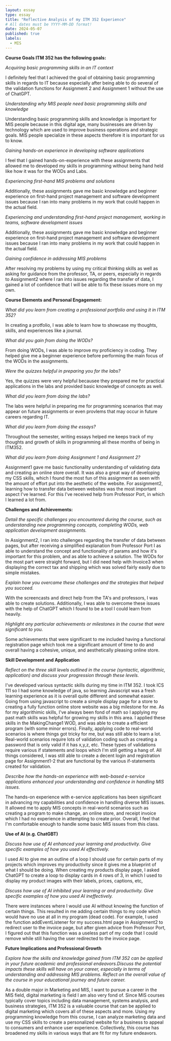 ```yaml
---
layout: essay
type: essay
title: "Reflective Analysis of my ITM 352 Experience"
# All dates must be YYYY-MM-DD format!
date: 2024-05-07
published: true
labels:
  - MIS
---
```


**Course Goals ITM 352 has the following goals:**


*Acquiring basic programming skills in an IT context*

I definitely feel that I achieved the goal of obtaining basic programming skills in regards to IT because especially after being able to do several of the validation functions for Assignment 2 and Assignment 1 without the use of ChatGPT.

*Understanding why MIS people need basic programming skills and knowledge*

Understanding basic programming skills and knowledge is important for MIS people because in this digital age, many businesses are driven by technology which are used to improve business operations and strategic goals. MIS people specialize in these aspects therefore it is important for us to know. 

*Gaining hands-on experience in developing software applications*

I feel that I gained hands-on-experience with these assignments that allowed me to developed my skills in programming without being hand held like how it was for the WODs and Labs. 

*Experiencing first-hand MIS problems and solutions*

Additionally, these assignments gave me basic knowledge and beginner experience on first-hand project management and software development issues because I ran into many problems in my work that could happen in the actual field.

*Experiencing and understanding first-hand project management, working in teams, software development issues*

Additionally, these assignments gave me basic knowledge and beginner experience on first-hand project management and software development issues because I ran into many problems in my work that could happen in the actual field.

*Gaining confidence in addressing MIS problems*

After resolving my problems by using my critical thinking skills as well as asking for guidance from the professor, TA, or peers, especially in regards to Assignment2 where I ran into issues regarding the transfer of data, I gained a lot of confidence that I will be able to fix these issues more on my own. 


**Course Elements and Personal Engagement:**


*What did you learn from creating a professional portfolio and using it in ITM 352?*

In creating a protfolio, I was able to learn how to showcase my thoughts, skills, and experiences like a journal. 

*What did you gain from doing the WODs?*

From doing WODs, I was able to improve my proficiency in coding. They helped give me a beginner experience before performing the main focus of the WODs in the assignments. 

*Were the quizzes helpful in preparing you for the labs?*

Yes, the quizzes were very helpful becausee they prepared me for practical applications in the labs and provided basic knowledge of concepts as well.

*What did you learn from doing the labs?*

The labs were helpful in preparing me for programming scenarios that may appear on  future assignments or even provlems that may occur in future careers regarding IT. 

*What did you learn from doing the essays?*

Throughout the semester, writing essays helped me keeps track of my thoughts and growth of skills in programming all these months of being in ITM352. 

*What did you learn from doing Assignment 1 and Assignment 2?*

Assignment1 gave me basic functionality understanding of validating data and creating an online store overall. It was also a great way of developing my CSS skills, which I found the most fun of this assignment as seen with the amount of effort put into the aesthetic of the website. For assignment2, learning how to transfer data between websites was the most important aspect I've learned. For this I've received help from Professor Port, in which I learned a lot from. 


**Challenges and Achievements:**


*Detail the specific challenges you encountered during the course, such as understanding new programming concepts, completing WODs, web application development assignments.*

In Assignment2, I ran into challenges regarding the transfer of data between pages, but after receiving a simplified explanation from Professor Port I as able to understand the concept and functionality of params and how it's important for this problem, and as able to achieve a solution. The WODs for the most part were straight forward, but I did need help with Invoice3 when displaying the correct tax and shipping which was solved fairly easily due to simple mistakes. 

*Explain how you overcame these challenges and the strategies that helped you succeed.*

With the screencasts and direct help from the TA's and professors, I was able to create solutions. Additionally, I was able to overcome these issues with the help of ChatGPT which I found to be a tool I could learn from heavily. 

*Highlight any particular achievements or milestones in the course that were significant to you.*

Some achievements that were significant to me included having a functional registration page which took me a significant amount of time to do and overall having a cohesive, unique, and aesthetically pleasing online store. 


**Skill Development and Application**


*Reflect on the three skill levels outlined in the course (syntactic, algorithmic, application) and discuss your progression through these levels.*

I've developed various syntactic skills during my time in ITM 352. I took ICS 111 so I had some knowledge of java, so learning Javascript was a fresh learning experience as it is overall quite different and somewhat easier. Going from using javascript to create a simple display page for a store to creating a fully function online store website was a big milestone for me. As for my algorithimic skills, I've always been fond of math so I applying my past math skills was helpful for growing my skills in this area. I applied these skills in the MakingChange1 WOD, and was able to create a efficient program (with some minor errors). Finally, applying code to real-world scenarios is where things got tricky for me, but was still able to learn a lot. Real-world scenarios require lots of validation coding such as creating a password that is only valid if it has x,y,z, etc. These types of validations require various if statements and loops which I'm still getting a hang of. All things considered, I was still able to create a decent login and registration page for Assignment1-2 that are functional by the various if-statements created for validation. 

*Describe how the hands-on experience with web-based e-service applications enhanced your understanding and confidence in handling MIS issues.*

The hands-on experience with e-service applications has been significant in advancing my capabilities and confidence in handling diverse MIS issues. It allowed me to apply MIS concepts in real-world scenarios such as creating a program to make change, an online store, and receipt invoice which I had no experience in attempting to create prior. Overall, I feel that I'm comfortable enough to handle some basic MIS issues from this class. 

**Use of AI (e.g. ChatGBT)**


*Discuss how use of AI enhanced your learning and productivity. Give specific examples of how you used AI effectively.*

I used AI to give me an outline of a loop I should use for certain parts of my projects which improves my productivity since it gives me a blueprint of what I should be doing. When creating my products display page, I asked ChatGPT to create a loop to display cards in 4 rows of 3, in which I used to display my product images with their labels, prices, captions, etc, 

*Discuss how use of AI inhibited your learning or and productivity. Give specific examples of how you used AI ineffectively.*

There were instances where I would use AI without knowing the function of certain things. This resulted in me adding certain things to my code which would have no use at all in my program (dead code). For example, I used the function addEventListener for my success.html page in Assignment2 to redirect user to the invoice page, but after given advice from Professor Port, I figured out that this function was a useless part of my code that I could remove while still having the user redirected to the invoice page. 


**Future Implications and Professional Growth**


*Explore how the skills and knowledge gained from ITM 352 can be applied in your future academic and professional endeavors.Discuss the potential impacts these skills will have on your career, especially in terms of understanding and addressing MIS problems.
Reflect on the overall value of the course in your educational journey and future career.*

As a double major in Marketing and MIS, I want to pursue a career in the MIS field, digital marketing is field I am also very fond of. Since MIS courses typically cover topics including data management, systems analysis, and business strategies, ITM 352 is a valuable course that can be applied to digital marketing which covers all of these aspects and more. Using my programming knowledge from this course, I can analyze marketing data and use my CSS skills to create a personalized website for a business to appeal to consumers and enhance user experience. Collectively, this course has broadened my skills in various ways that are fit for my future endeavors. 




